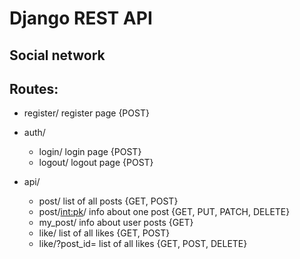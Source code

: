 # **Django REST API**

## Social network 

## Routes:

- register/             register page           {POST}

- auth/
  - login/              login page              {POST}
  - logout/             logout page             {POST}

- api/ 
  - post/               list of all posts       {GET, POST}
  - post/<int:pk>/      info about one post     {GET, PUT, PATCH, DELETE}
  - my_post/            info about user posts   {GET}
  - like/               list of all likes       {GET, POST}
  - like/?post_id=      list of all likes       {GET, POST, DELETE}


